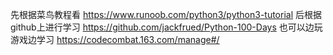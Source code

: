 先根据菜鸟教程看
https://www.runoob.com/python3/python3-tutorial
后根据github上进行学习
https://github.com/jackfrued/Python-100-Days
也可以边玩游戏边学习
https://codecombat.163.com/manage#/

